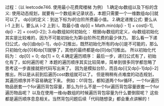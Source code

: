 过程：（以 leetcode746. 使用最小花费爬楼梯 为例）
1.确定dp数组以及下标的含义:
  使用动态规划，就要有一个数组来记录状态，本题只需要一个一维数组dp[i]就可以了。
  dp[i]的定义：到达下标为i的台阶所费最小值。
2.确定递推公式:
  要么从 i-1 上到 i，要么从 i-2 上到 i，取最小值
  dp[i] = Math.min(dp[i - 1] + cost[i-1], dp[i - 2] + cost[i-2]);
3.dp数组如何初始化：
  根据dp数组的定义，dp数组初始化其实是比较难的，因为不可能初始化为第i台阶所花费的最少体力。
  那么看一下递归公式，dp[i]由dp[i-1]，dp[i-2]推出，既然初始化所有的dp[i]是不可能的，那么只初始化dp[0]和dp[1]就够了，其他的最终都是dp[0]dp[1]推出。
  所以初始化代码为：
          dp[0] = 0;
          dp[1] = 0;
4.确定遍历顺序：
  最后一步，递归公式有了，初始化有了，如何遍历呢？
  本题的遍历顺序其实比较简单，简单到很多同学都忽略了思考这一步直接就把代码写出来了。
  因为是模拟台阶，而且dp[i]又dp[i-1]dp[i-2]推出，所以是从前到后遍历cost数组就可以了。
  但是稍稍有点难度的动态规划，其遍历顺序并不容易确定下来。
  例如：01背包，都知道两个for循环，一个for遍历物品嵌套一个for遍历背包容量，那么为什么不是一个for遍历背包容量嵌套一个for遍历物品呢？ 以及在使用一维dp数组的时候遍历背包容量为什么要倒叙呢？
  这些都是遍历顺序息息相关。当然背包问题后续「代码随想录」都会重点讲解的！

<!-- leetcode746. 使用最小花费爬楼梯
    class Solution {
    //动态规划
    public int minCostClimbingStairs(int[] cost) {
        int size = cost.length;
        int[] minCost = new int[size];
        //minCost[i]：到达下标为i的台阶所费最小值
        minCost[0] = 0;
        minCost[1] = 0;
        for (int i = 2; i < size; i++) {
            minCost[i] = Math.min(minCost[i - 1] + cost[i-1], minCost[i - 2] + cost[i - 2]);
        }
        //最后要到达顶楼，要么从台阶[size-1]上（步数无所谓），要么从台阶[size-2]上跨两步上
        return Math.min(minCost[size - 1] + cost[size - 1], minCost[size - 2] + cost[size - 2]);
    }
} -->

<!-- leetcode198. 打家劫舍
转移方程：
设: 有 n 个房子，前 n 间能偷窃到的最高金额是 dp[n] ，前 n−1 间能偷窃到的最高金额是 dp[n-1] ，此时向这些房子后加一间房，此房间价值为 num ；
    加一间房间后： 由于不能抢相邻的房子，意味着抢第 n+1 间就不能抢第 n 间；那么前 n+1 间房能偷取到的最高金额 dp[n+1] 一定是以下两种情况的较大值 ：
    不抢第 n+1 个房间，因此等于前 n 个房子的最高金额，即 dp[n+1] = dp[n] ；
    抢第 n+1 个房间，此时不能抢第 n 个房间；因此等于前 n-1 个房子的最高金额加上当前房间价值，即 dp[n+1] = dp[n-1] + num ；
细心的我们发现： 难道在前 n 间的最高金额 dp[n] 情况下，第 n 间一定被偷了吗？假设没有被偷，那 n+1 间的最大值应该也可能是 dp[n+1] = dp[n] + num 吧？
其实这种假设的情况可以被省略，这是因为：
    假设第 n 间没有被偷，那么此时 dp[n] = dp[n-1] ，此时 dp[n+1] = dp[n] + num = dp[n-1] + num ，即可以将两种情况合并为一种情况考虑；
    假设第 n 间被偷，那么此时 dp[n+1] = dp[n] + num 不可取 ，因为偷了第 n 间就不能偷第 n+1 间。
    最终的转移方程： dp[n+1] = max(dp[n],dp[n-1]+num)

class Solution {
    //动态规划：https://leetcode.cn/problems/house-robber-ii/solution/213-da-jia-jie-she-iidong-tai-gui-hua-jie-gou-hua-/
    public int rob(int[] nums) {
    if(nums.length == 1) return nums[0]; 
    int[] dp = new int[nums.length];
    dp[0] = nums[0];
    dp[1] = Math.max(nums[0] , nums[1]);
    //dp[i]：盗贼走到下标为i的房子后可偷盗的最大钱财（注意是走到，并不一定进去偷！！！）
    for(int i = 2 ; i < nums.length ; i++){
        dp[i] = Math.max(dp[i -2] + nums[i] , dp[i -1]);
    }
    return dp[nums.length - 1];
    }
} -->

<!-- leetcode5. 最长回文子串 
    class Solution {
    public String longestPalindrome(String s) {
        int len = s.length();
        if (len < 2) {
            return s;
        }
        int maxLen = 1;
        int begin = 0;
        char[] cs = s.toCharArray();
        // dp[i][j]:表示s[i][j]是否是回文串
        boolean[][] dp = new boolean[len][len];
        // 初始化：单独一个字符肯定是回文子串
        for (int i = 0; i < len; i++) {
            dp[i][i] = true;
        }

    // 当动态规划引入的是二维数组时，最好画表格进行模拟，即使知道了状态转移方程，也要摸清填写的方式以及填写的先后顺序
    // 只有这样才能确保最终的dp[i][j]能被填写!!!
        // 经验：dp区域是正方形的话，通常左下角区域无效不需要再填，因为走过的区域不用再走
        for (int j = 1; j < len; j++) { // 上三角区域，按列从上到下填
                                        // 这是因为dp[i][j]和dp[i+1][j-1]的值有关
                                        // 比如有dp[4][4]:
                                        // 只有先把列1从上到下填满，再把列2从上到下填满，才能把列3填写
                                        // 否则先填写行1，填写到dp[0][3]需要用到dp[1][2]，这是dp[1][2]还未填写
                                         
                                        //        0      1      2      3

                                        //  0    true           

                                         
                                        //  1          true        

                                         
                                        //  2                  true 


                                        //  3                          true

                                        //  dp[i][j] =(cs[i] == cs[j]) && (j - i + 1 <= 2 || dp[i + 1][j - 1]) ,i<j的情况下
            for (int i = 0; i < j; i++) {
                // 首尾不相等时，必不是回文串
                if (cs[i] != cs[j]) {
                    dp[i][j] = false;
                } else {
                    // 首尾相等时，有2种情况
                    // 情况1：s[i...j]长度不超过2，不用检查必为回文串
                    // 情况2：s[i...j]长度大于2，由s[i+1...j-1]来判断
                    dp[i][j] = j - i + 1 <= 2 || dp[i + 1][j - 1];
                }
                // 更新max和begin
                if (dp[i][j] && j - i + 1 > maxLen) {
                    maxLen = j - i + 1;
                    begin = i;
                }
            }
        }
        return s.substring(begin, begin + maxLen);
    }
} -->